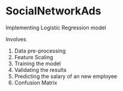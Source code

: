 # SocialNetworkAds

Implementing Logistic Regression model 

Involves
1) Data pre-processing
2) Feature Scaling
3) Training the model
4) Validating the results
5) Predicting the salary of an new employee
5) Confusion Matrix
